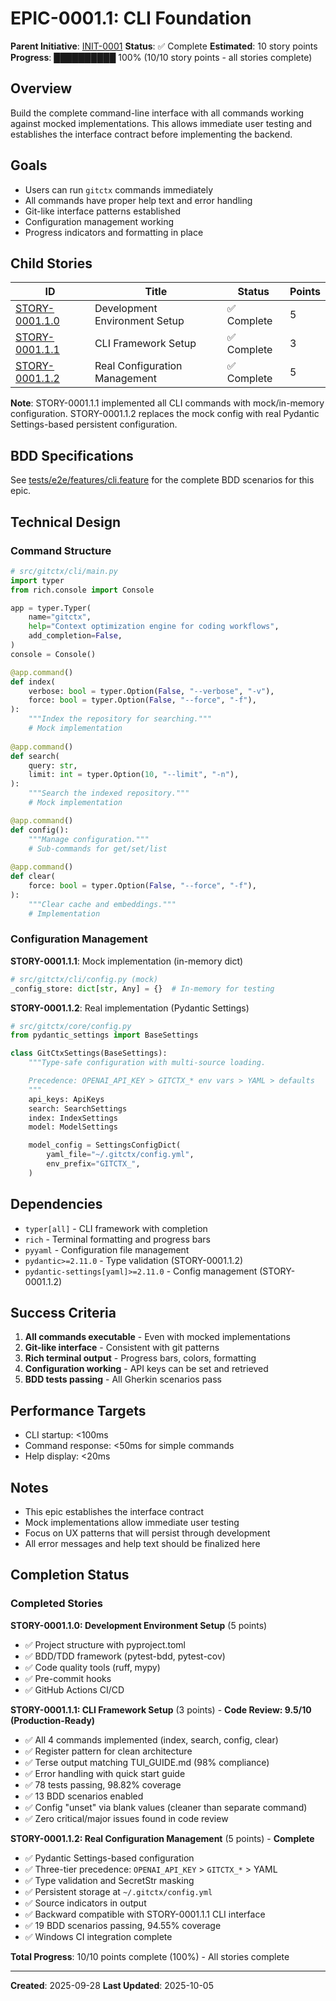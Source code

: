 # EPIC-0001.1: CLI Foundation

**Parent Initiative**: [INIT-0001](../README.md)
**Status**: ✅ Complete
**Estimated**: 10 story points
**Progress**: ██████████ 100% (10/10 story points - all stories complete)

## Overview

Build the complete command-line interface with all commands working against mocked implementations. This allows immediate user testing and establishes the interface contract before implementing the backend.

## Goals

- Users can run `gitctx` commands immediately
- All commands have proper help text and error handling  
- Git-like interface patterns established
- Configuration management working
- Progress indicators and formatting in place

## Child Stories

| ID | Title | Status | Points |
|----|-------|--------|--------|
| [STORY-0001.1.0](STORY-0001.1.0/README.md) | Development Environment Setup | ✅ Complete | 5 |
| [STORY-0001.1.1](STORY-0001.1.1/README.md) | CLI Framework Setup | ✅ Complete | 3 |
| [STORY-0001.1.2](STORY-0001.1.2/README.md) | Real Configuration Management | ✅ Complete | 5 |

**Note**: STORY-0001.1.1 implemented all CLI commands with mock/in-memory configuration. STORY-0001.1.2 replaces the mock config with real Pydantic Settings-based persistent configuration.

## BDD Specifications

See [tests/e2e/features/cli.feature](../../../../tests/e2e/features/cli.feature) for the complete BDD scenarios for this epic.

## Technical Design

### Command Structure

```python
# src/gitctx/cli/main.py
import typer
from rich.console import Console

app = typer.Typer(
    name="gitctx",
    help="Context optimization engine for coding workflows",
    add_completion=False,
)
console = Console()

@app.command()
def index(
    verbose: bool = typer.Option(False, "--verbose", "-v"),
    force: bool = typer.Option(False, "--force", "-f"),
):
    """Index the repository for searching."""
    # Mock implementation
    
@app.command()
def search(
    query: str,
    limit: int = typer.Option(10, "--limit", "-n"),
):
    """Search the indexed repository."""
    # Mock implementation

@app.command()
def config():
    """Manage configuration."""
    # Sub-commands for get/set/list
    
@app.command()
def clear(
    force: bool = typer.Option(False, "--force", "-f"),
):
    """Clear cache and embeddings."""
    # Implementation
```

### Configuration Management

**STORY-0001.1.1**: Mock implementation (in-memory dict)
```python
# src/gitctx/cli/config.py (mock)
_config_store: dict[str, Any] = {}  # In-memory for testing
```

**STORY-0001.1.2**: Real implementation (Pydantic Settings)
```python
# src/gitctx/core/config.py
from pydantic_settings import BaseSettings

class GitCtxSettings(BaseSettings):
    """Type-safe configuration with multi-source loading.

    Precedence: OPENAI_API_KEY > GITCTX_* env vars > YAML > defaults
    """
    api_keys: ApiKeys
    search: SearchSettings
    index: IndexSettings
    model: ModelSettings

    model_config = SettingsConfigDict(
        yaml_file="~/.gitctx/config.yml",
        env_prefix="GITCTX_",
    )
```

## Dependencies

- `typer[all]` - CLI framework with completion
- `rich` - Terminal formatting and progress bars
- `pyyaml` - Configuration file management
- `pydantic>=2.11.0` - Type validation (STORY-0001.1.2)
- `pydantic-settings[yaml]>=2.11.0` - Config management (STORY-0001.1.2)

## Success Criteria

1. **All commands executable** - Even with mocked implementations
2. **Git-like interface** - Consistent with git patterns
3. **Rich terminal output** - Progress bars, colors, formatting
4. **Configuration working** - API keys can be set and retrieved
5. **BDD tests passing** - All Gherkin scenarios pass

## Performance Targets

- CLI startup: <100ms
- Command response: <50ms for simple commands
- Help display: <20ms

## Notes

- This epic establishes the interface contract
- Mock implementations allow immediate user testing
- Focus on UX patterns that will persist through development
- All error messages and help text should be finalized here

## Completion Status

### Completed Stories

**STORY-0001.1.0: Development Environment Setup** (5 points)
- ✅ Project structure with pyproject.toml
- ✅ BDD/TDD framework (pytest-bdd, pytest-cov)
- ✅ Code quality tools (ruff, mypy)
- ✅ Pre-commit hooks
- ✅ GitHub Actions CI/CD

**STORY-0001.1.1: CLI Framework Setup** (3 points) - **Code Review: 9.5/10 (Production-Ready)**
- ✅ All 4 commands implemented (index, search, config, clear)
- ✅ Register pattern for clean architecture
- ✅ Terse output matching TUI_GUIDE.md (98% compliance)
- ✅ Error handling with quick start guide
- ✅ 78 tests passing, 98.82% coverage
- ✅ 13 BDD scenarios enabled
- ✅ Config "unset" via blank values (cleaner than separate command)
- ✅ Zero critical/major issues found in code review

**STORY-0001.1.2: Real Configuration Management** (5 points) - **Complete**
- ✅ Pydantic Settings-based configuration
- ✅ Three-tier precedence: `OPENAI_API_KEY` > `GITCTX_*` > YAML
- ✅ Type validation and SecretStr masking
- ✅ Persistent storage at `~/.gitctx/config.yml`
- ✅ Source indicators in output
- ✅ Backward compatible with STORY-0001.1.1 CLI interface
- ✅ 19 BDD scenarios passing, 94.55% coverage
- ✅ Windows CI integration complete

**Total Progress**: 10/10 points complete (100%) - All stories complete

---

**Created**: 2025-09-28
**Last Updated**: 2025-10-05
